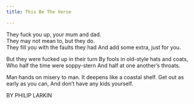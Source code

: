 ```yaml
---
title: This Be The Verse

---
```


They fuck you up, your mum and dad.  
They may not mean to, but they do.  
They fill you with the faults they had
And add some extra, just for you.

But they were fucked up in their turn
By fools in old-style hats and coats,  
Who half the time were soppy-stern
And half at one another’s throats.

Man hands on misery to man.
It deepens like a coastal shelf.
Get out as early as you can,
And don’t have any kids yourself.

BY PHILIP LARKIN
